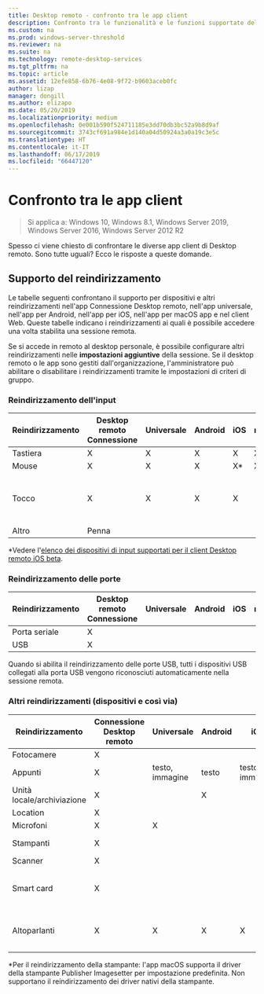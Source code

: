 ```yaml
---
title: Desktop remoto - confronto tra le app client
description: Confronto tra le funzionalità e le funzioni supportate delle diverse app di Desktop remoto.
ms.custom: na
ms.prod: windows-server-threshold
ms.reviewer: na
ms.suite: na
ms.technology: remote-desktop-services
ms.tgt_pltfrm: na
ms.topic: article
ms.assetid: 12efe858-6b76-4e08-9f72-b9603aceb0fc
author: lizap
manager: dongill
ms.author: elizapo
ms.date: 05/20/2019
ms.localizationpriority: medium
ms.openlocfilehash: 0e001b590f524711185e3dd70db3bc52a9b8d9af
ms.sourcegitcommit: 3743cf691a984e1d140a04d50924a3a0a19c3e5c
ms.translationtype: HT
ms.contentlocale: it-IT
ms.lasthandoff: 06/17/2019
ms.locfileid: "66447120"
---
```

# <a name="compare-the-client-apps"></a>Confronto tra le app client

>Si applica a: Windows 10, Windows 8.1, Windows Server 2019, Windows Server 2016, Windows Server 2012 R2

Spesso ci viene chiesto di confrontare le diverse app client di Desktop remoto. Sono tutte uguali? Ecco le risposte a queste domande.

## <a name="redirection-support"></a>Supporto del reindirizzamento

Le tabelle seguenti confrontano il supporto per dispositivi e altri reindirizzamenti nell'app Connessione Desktop remoto, nell'app universale, nell'app per Android, nell'app per iOS, nell'app per macOS app e nel client Web. Queste tabelle indicano i reindirizzamenti ai quali è possibile accedere una volta stabilita una sessione remota. 

Se si accede in remoto al desktop personale, è possibile configurare altri reindirizzamenti nelle **impostazioni aggiuntive** della sessione. Se il desktop remoto o le app sono gestiti dall'organizzazione, l'amministratore può abilitare o disabilitare i reindirizzamenti tramite le impostazioni di criteri di gruppo.

### <a name="input-redirection"></a>Reindirizzamento dell'input

| Reindirizzamento | Desktop remoto<br> Connessione | Universale | Android | iOS | macOS |          Client Web           |
|-------------|-------------------------------|-----------|---------|-----|-------|-------------------------------|
|  Tastiera   |               X               |     X     |    X    |  X  |   X   |               X               |
|    Mouse    |               X               |     X     |    X    | X\* |   X   |               X               |
|    Tocco    |               X               |     X     |    X    |  X  |       | X (Edge e Internet Explorer non supportati) |
|    Altro    |              Penna              |           |         |     |       |                               |

*Vedere l'[elenco dei dispositivi di input supportati per il client Desktop remoto iOS beta](remote-desktop-ios.md#supported-input-devices).

### <a name="port-redirection"></a>Reindirizzamento delle porte   

| Reindirizzamento | Desktop remoto <br>Connessione | Universale | Android | iOS | macOS | Client Web |
|-------------|-------------------------------|-----------|---------|-----|-------|------------|
| Porta seriale | X                             |           |         |     |       |            |
| USB         | X                             |           |         |     |       |            |

Quando si abilita il reindirizzamento delle porte USB, tutti i dispositivi USB collegati alla porta USB vengono riconosciuti automaticamente nella sessione remota.

### <a name="other-redirection-devices-etc"></a>Altri reindirizzamenti (dispositivi e così via)



| Reindirizzamento         | Connessione Desktop remoto | Universale   | Android | iOS         | macOS                                    | Client Web    |
|---------------------|---------------------------|-------------|---------|-------------|------------------------------------------|---------------|
| Fotocamere             | X                         |             |         |             |                                          |               |
| Appunti           | X                         | testo, immagine | testo    | testo, immagine | X                                        | testo          |
| Unità locale/archiviazione | X                         |             | X       |             | x                                        |               |
| Location            | X                         |             |         |             |                                          |               |
| Microfoni         | X                         |X            |         |             | X                                        |               |
| Stampanti            | X                         |             |         |             | X (solo CUPS)                            | Stampa PDF     |
| Scanner            | X                         |             |         |             |                                          |               |
| Smart card         | X                         |             |         |             | X (autenticazione Windows non supportata) |               |
| Altoparlanti            | X                         | X           | X       | X           | X                                        | X (tranne Internet Explorer) |

*Per il reindirizzamento della stampante: l'app macOS supporta il driver della stampante Publisher Imagesetter per impostazione predefinita. Non supportano il reindirizzamento dei driver nativi della stampante.
